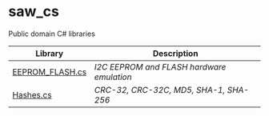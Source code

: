 # saw_cs
Public domain C# libraries

Library | Description
------- | -----------
[EEPROM_FLASH.cs](https://raw.githubusercontent.com/itscool/saw_cs/master/EEPROM_FLASH.cs) | *I2C EEPROM and FLASH hardware emulation*
[Hashes.cs](https://raw.githubusercontent.com/itscool/saw_cs/master/Hashes.cs) | *CRC-32, CRC-32C, MD5, SHA-1, SHA-256*
